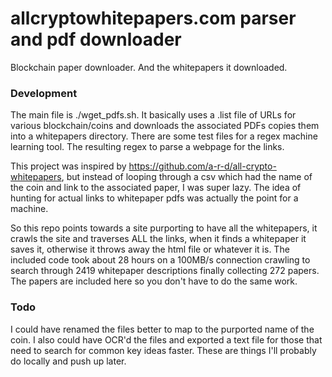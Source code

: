 # allcryptowhitepapers.com parser and pdf downloader

Blockchain paper downloader. And the whitepapers it downloaded.

### Development

The main file is ./wget_pdfs.sh. It basically uses a .list file of URLs for various blockchain/coins and downloads the associated PDFs copies them into a whitepapers directory. There are some test files for a regex machine learning tool. The resulting regex to parse a webpage for the links.

This project was inspired by https://github.com/a-r-d/all-crypto-whitepapers, but instead of looping through a csv which had the name of the coin and link to the associated paper, I was super lazy. The idea of hunting for actual links to whitepaper pdfs was actually the point for a machine.

So this repo points towards a site purporting to have all the whitepapers, it crawls the site and traverses ALL the links, when it finds a whitepaper it saves it, otherwise it throws away the html file or whatever it is. The included code took about 28 hours on a 100MB/s connection crawling to search through 2419 whitepaper descriptions finally collecting 272 papers. The papers are included here so you don't have to do the same work.

### Todo

I could have renamed the files better to map to the purported name of the coin. I also could have OCR'd the files and exported a text file for those that need to search for common key ideas faster. These are things I'll probably do locally and push up later.
